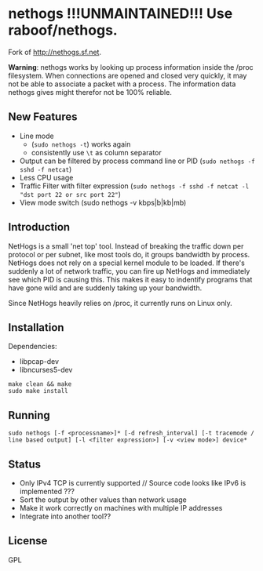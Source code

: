 # nethogs !!!UNMAINTAINED!!! Use raboof/nethogs.

Fork of http://nethogs.sf.net. 

**Warning**: nethogs works by looking up process information inside the /proc filesystem. When connections are opened and closed very quickly, it may not be able to associate a packet with a process. The information data nethogs gives might therefor not be 100% reliable.

## New Features 

- Line mode 
  - (`sudo nethogs -t`) works again
  - consistently use `\t` as column separator
- Output can be filtered by process command line or PID (`sudo nethogs -f sshd -f netcat`) 
- Less CPU usage
- Traffic Filter with filter expression (`sudo nethogs -f sshd -f netcat -l "dst port 22 or src port 22"`)
- View mode switch (sudo nethogs -v kbps|b|kb|mb)

## Introduction

NetHogs is a small 'net top' tool. Instead of breaking the traffic down per protocol or per subnet, like most tools do, it groups bandwidth by process. NetHogs does not rely on a special kernel module to be loaded. If there's suddenly a lot of network traffic, you can fire up NetHogs and immediately see which PID is causing this. This makes it easy to indentify programs that have gone wild and are suddenly taking up your bandwidth.

Since NetHogs heavily relies on /proc, it currently runs on Linux only. 

## Installation

Dependencies:
- libpcap-dev 
- libncurses5-dev

```
make clean && make
sudo make install
```

## Running

```
sudo nethogs [-f <processname>]* [-d refresh_interval] [-t tracemode / line based output] [-l <filter expression>] [-v <view mode>] device*
```

## Status

* Only IPv4 TCP is currently supported // Source code looks like IPv6 is implemented ???
* Sort the output by other values than network usage
* Make it work correctly on machines with multiple IP addresses
* Integrate into another tool??

## License

GPL
